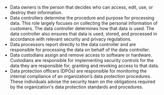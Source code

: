 * Data owners is the person that decides who can access, edit, use, or destroy their information. 
* Data controllers determine the procedure and purpose for processing data. This role largely focuses on collecting the personal information of customers. The data controller determines how that data is used. The data controller also ensures that data is used, stored, and processed in accordance with relevant security and privacy regulations.
* Data processors report directly to the data controller and are responsible for processing the data on behalf of the data controller.
* Data custodians assign and remove access to software or hardware. Custodians are responsible for implementing security controls for the data they are responsible for, granting and revoking access to that data.
* Data protection officers (DPOs) are responsible for monitoring the internal compliance of an organization’s data protection procedures. These individuals advise the security team on the obligations required by the organization's data protection standards and procedures.